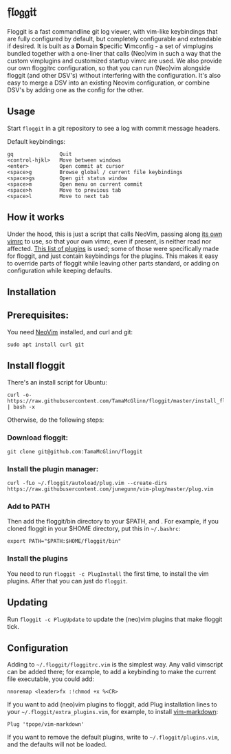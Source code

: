 𝔣𝔩𝔬𝔤𝔤𝔦𝔱
=======

Floggit is a fast commandline git log viewer, with vim-like keybindings that are fully configured by default, but completely configurable and extendable if desired. It is built as a **D**omain **S**pecific **V**imconfig - a set of vimplugins bundled together with a one-liner that calls (Neo)vim in such a way that the custom vimplugins and customized startup vimrc are used. We also provide our own floggitrc configuration, so that you can run (Neo)vim alongside floggit (and other DSV's) without interfering with the configuration. It's also easy to merge a DSV into an existing Neovim configuration, or combine DSV's by adding one as the config for the other.

Usage
-----

Start `floggit` in a git repository to see a log with commit message headers.

Default keybindings:

```
gq               Quit
<control-hjkl>   Move between windows
<enter>          Open commit at cursor
<space>g         Browse global / current file keybindings
<space>gs        Open git status window
<space>m         Open menu on current commit
<space>h         Move to previous tab
<space>l         Move to next tab
```

How it works
------------

Under the hood, this is just a script that calls NeoVim, passing along [its own vimrc](init_floggit.vim) to use, so that your own vimrc, even if present, is neither read nor affected. [This list of plugins](default_plugins.vim) is used; some of those were specifically made for floggit, and just contain keybindings for the plugins. This makes it easy to override parts of floggit while leaving other parts standard, or adding on configuration while keeping defaults.

Installation
------------

## Prerequisites:

You need [NeoVim](https://github.com/neovim/neovim/blob/master/INSTALL.md) installed, and curl and git:

```
sudo apt install curl git
```

## Install floggit

There's an install script for Ubuntu:

```
curl -o- https://raw.githubusercontent.com/TamaMcGlinn/floggit/master/install_floggit | bash -x
```

Otherwise, do the following steps:

### Download floggit:

```
git clone git@github.com:TamaMcGlinn/floggit
```

### Install the plugin manager:

```
curl -fLo ~/.floggit/autoload/plug.vim --create-dirs https://raw.githubusercontent.com/junegunn/vim-plug/master/plug.vim
```

### Add to PATH

Then add the floggit/bin directory to your $PATH, and . For example, if you cloned floggit in your $HOME directory, put this in `~/.bashrc`:

```
export PATH="$PATH:$HOME/floggit/bin"
```

### Install the plugins

You need to run `floggit -c PlugInstall` the first time,
to install the vim plugins. After that you can just do `floggit`.

Updating
--------

Run `floggit -c PlugUpdate` to update the (neo)vim plugins that make floggit tick.

Configuration
-------------

Adding to `~/.floggit/floggitrc.vim` is the simplest way. Any valid vimscript can be added there; for example, to add a keybinding to make the current file executable, you could add:

```vimscript
nnoremap <leader>fx :!chmod +x %<CR>
```

If you want to add (neo)vim plugins to floggit, add Plug installation lines to your `~/.floggit/extra_plugins.vim`, for example, to install [vim-markdown](https://github.com/tpope/vim-markdown):

```vimscript
Plug 'tpope/vim-markdown'
```

If you want to remove the default plugins, write to `~/.floggit/plugins.vim`, and the defaults will not be loaded.
